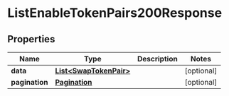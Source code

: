 

# ListEnableTokenPairs200Response


## Properties

| Name | Type | Description | Notes |
|------------ | ------------- | ------------- | -------------|
|**data** | [**List&lt;SwapTokenPair&gt;**](SwapTokenPair.md) |  |  [optional] |
|**pagination** | [**Pagination**](Pagination.md) |  |  [optional] |



